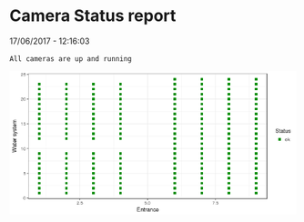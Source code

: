 Camera Status report
================
17/06/2017 - 12:16:03

    All cameras are up and running

![](camreport_files/figure-markdown_github/unnamed-chunk-2-1.png)
